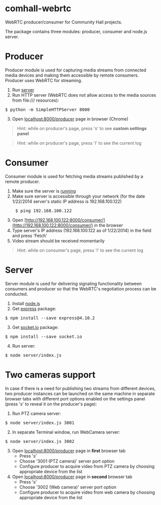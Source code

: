comhall-webrtc
==============

WebRTC producer/consumer for Community Hall projects.

The package contains three modules: producer, consumer and node.js server.

Producer
===
Producer module is used for capturing media streams from connected media devices and making them accessible by remote consumers. Producer uses WebRTC for streaming.

1. Run [server](#server)
2. Run HTTP server (WebRTC does not allow access to the media sources from file:/// resources):
<pre>
$ python -m SimpleHTTPServer 8000
</pre>
3. Open [localhost:8000/producer](http://localhost:8000) page in browser (Chrome)

>Hint: while on producer's page, press 's' to see **custom settings panel**

>Hint: while on producer's page, press 'l' to see the current log

Consumer
===
Consumer module is used for fetching media streams published by a remote producer.

1. Make sure the server is [running](#server)
2. Make sure server is accessible through your network (for the date 1/22/2014 server's static IP address is 192.168.100.122)
<pre>
	$ ping 192.168.100.122
</pre> 
3. Open [http://192.168.100.122:8000/consumer/](http://192.168.100.122:8000/consumer/) in the browser
4. Type server's IP address (192.168.100.122 as of 1/22/2014) in the field and press 'Fetch'
5. Video stream should be received momentarily

>Hint: while on consumer's page, press 'l' to see the current log

Server
===
Server module is used for delivering signaling functionality between consumers and producer so that the WebRTC's negotiation process can be conducted.

1. Install [node.js](http://nodejs.org/download/)
2. Get [express](http://expressjs.com/) package:
<pre>
$ npm install --save express@4.10.2
</pre>
3. Get [socket.io](http://socket.io/) package:
<pre>
$ npm install --save socket.io
</pre>
4. Run server:
<pre>
$ node server/index.js
</pre>

Two cameras support
===
In case if there is a need for publishing two streams from different devices, two producer instances can be launched on the same machine in separate browser tabs with different port options enabled on the settings panel (press 's' to reveal it on the producer's page):
1. Run PTZ camera server:
<pre>
$ node server/index.js 3001
</pre>
2. In separate Terminal window, run WebCamera server:
<pre>
$ node server/index.js 3002
</pre>
3. Open [localhost:8000/producer](http://localhost:8000) page in **first** browser tab
    - Press 's'
    - Choose '3001 (PTZ camera)' server port option
    - Configure producer to acquire video from PTZ camera by choosing appropriate device from the list
4. Open [localhost:8000/producer](http://localhost:8000) page in **second** browser tab
    - Press 's'
    - Choose '3002 (Web camera)' server port option
    - Configure producer to acquire video from web camera by choosing appropriate device from the list
